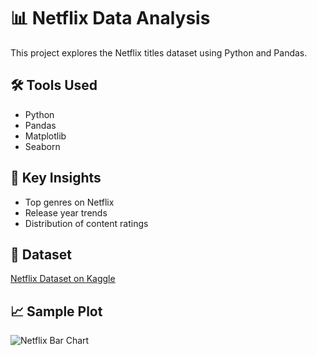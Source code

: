 # 📊 Netflix Data Analysis

This project explores the Netflix titles dataset using Python and Pandas.

## 🛠 Tools Used
- Python
- Pandas
- Matplotlib
- Seaborn

## 📌 Key Insights
- Top genres on Netflix
- Release year trends
- Distribution of content ratings

## 📁 Dataset
[Netflix Dataset on Kaggle](https://www.kaggle.com/datasets/shivamb/netflix-shows)

## 📈 Sample Plot
![Netflix Bar Chart](images/barplot.png)

